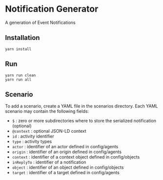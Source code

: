 # Notification Generator

A generation of Event Notifications

## Installation

```
yarn install
```

## Run

```
yarn run clean
yarn run all
```

## Scenario

To add a scenario, create a YAML file in the scenarios directory. Each YAML scenario may contain the following fields:

- `$` : zero or more subdirectories where to store the serialized notification (optional)
- `@context` : optional JSON-LD context
- `id` : activity identifier
- `type` : activity types
- `actor` : identifier of an actor defined in config/agents
- `origin` : identifier of an origin defined in config/agents
- `context` : identifier of a context object defined in config/objects
- `inReplyTo` : identifier of a notification
- `object` : identifier of an object defined in config/objects
- `target` : identifier of a target defined in config/agents